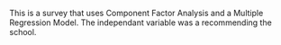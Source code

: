 This is a survey that uses Component Factor Analysis and a Multiple Regression Model. 
The independant variable was a recommending the school. 
